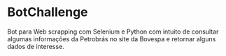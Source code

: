 # BotChallenge
Bot para Web scrapping com Selenium e Python com intuito de consultar algumas informações da Petrobrás no site da Bovespa e retornar alguns dados de interesse.
